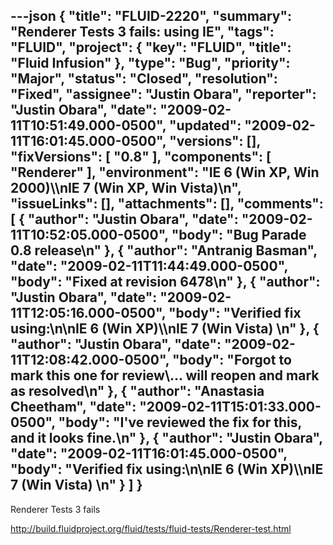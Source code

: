---json
{
  "title": "FLUID-2220",
  "summary": "Renderer Tests 3 fails: using IE",
  "tags": "FLUID",
  "project": {
    "key": "FLUID",
    "title": "Fluid Infusion"
  },
  "type": "Bug",
  "priority": "Major",
  "status": "Closed",
  "resolution": "Fixed",
  "assignee": "Justin Obara",
  "reporter": "Justin Obara",
  "date": "2009-02-11T10:51:49.000-0500",
  "updated": "2009-02-11T16:01:45.000-0500",
  "versions": [],
  "fixVersions": [
    "0.8"
  ],
  "components": [
    "Renderer"
  ],
  "environment": "IE 6 (Win XP, Win 2000)\\\nIE 7 (Win XP, Win Vista)\n",
  "issueLinks": [],
  "attachments": [],
  "comments": [
    {
      "author": "Justin Obara",
      "date": "2009-02-11T10:52:05.000-0500",
      "body": "Bug Parade 0.8 release\n"
    },
    {
      "author": "Antranig Basman",
      "date": "2009-02-11T11:44:49.000-0500",
      "body": "Fixed at revision 6478\n"
    },
    {
      "author": "Justin Obara",
      "date": "2009-02-11T12:05:16.000-0500",
      "body": "Verified fix using:\n\nIE 6 (Win XP)\\\nIE 7 (Win Vista)&#x20;\n"
    },
    {
      "author": "Justin Obara",
      "date": "2009-02-11T12:08:42.000-0500",
      "body": "Forgot to mark this one for review\\... will reopen and mark as resolved\n"
    },
    {
      "author": "Anastasia Cheetham",
      "date": "2009-02-11T15:01:33.000-0500",
      "body": "I've reviewed the fix for this, and it looks fine.\n"
    },
    {
      "author": "Justin Obara",
      "date": "2009-02-11T16:01:45.000-0500",
      "body": "Verified fix using:\n\nIE 6 (Win XP)\\\nIE 7 (Win Vista)&#x20;\n"
    }
  ]
}
---
Renderer Tests 3 fails

<http://build.fluidproject.org/fluid/tests/fluid-tests/Renderer-test.html>

        